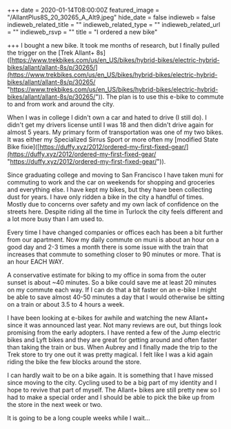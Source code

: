 +++
date = 2020-01-14T08:00:00Z
featured_image = "/AllantPlus8S_20_30265_A_Alt9.jpeg"
hide_date = false
indieweb = false
indieweb_related_title = ""
indieweb_related_type = ""
indieweb_related_url = ""
indieweb_rsvp = ""
title = "I ordered a new bike"

+++
I bought a new bike. It took me months of research, but I finally pulled the trigger on the \[Trek Allant+ 8s\]([https://www.trekbikes.com/us/en_US/bikes/hybrid-bikes/electric-hybrid-bikes/allant/allant-8s/p/30265/](https://www.trekbikes.com/us/en_US/bikes/hybrid-bikes/electric-hybrid-bikes/allant/allant-8s/p/30265/ "https://www.trekbikes.com/us/en_US/bikes/hybrid-bikes/electric-hybrid-bikes/allant/allant-8s/p/30265/")). The plan is to use this e-bike to commute to and from work and around the city. 

When I was in college I didn't own a car and hated to drive (I still do). I didn't get my drivers license until I was 18 and then didn't drive again for almost 5 years. My primary form of transportation was one of my two bikes. It was either my Specialized Sirrus Sport or more often my \[modified State Bike fixie\]([https://duffy.xyz/2012/ordered-my-first-fixed-gear/](https://duffy.xyz/2012/ordered-my-first-fixed-gear/ "https://duffy.xyz/2012/ordered-my-first-fixed-gear/")). 

Since graduating college and moving to San Francisco I have taken muni for commuting to work and the car on weekends for shopping and groceries and everything else. I have kept my bikes, but they have been collecting dust for years. I have only ridden a bike in the city a handful of times. Mostly due to concerns over safety and my own lack of confidence on the streets here. Despite riding all the time in Turlock the city feels different and a lot more busy than I am used to.

Every time I have changed companies or offices each has been a bit further from our apartment. Now my daily commute on muni is about an hour on a good day and 2-3 times a month there is some issue with the train that increases that commute to something closer to 90 minutes or more. That is an hour EACH WAY.

A conservative estimate for biking to my office in soma from the outer sunset is about \~40 minutes. So a bike could save me at least 20 minutes on my commute each way. If I can do that a bit faster on an e-bike I might be able to save almost 40-50 minutes a day that I would otherwise be sitting on a train or about 3.5 to 4 hours a week.

I have been looking at e-bikes for awhile and watching the new Allant+ since it was announced last year. Not many reviews are out, but things look promising from the early adopters. I have rented a few of the Jump electric bikes and Lyft bikes and they are great for getting around and often faster than taking the train or bus. When Aubrey and I finally made the trip to the Trek store to try one out it was pretty magical. I felt like I was a kid again riding the bike the few blocks around the store.

I can hardly wait to be on a bike again. It is something that I have missed since moving to the city. Cycling used to be a big part of my identity and I hope to revive that part of myself. The Allant+ bikes are still pretty new so I had to make a special order and I should be able to pick the bike up from the store in the next week or two.

It is going to be a long couple weeks while I wait...